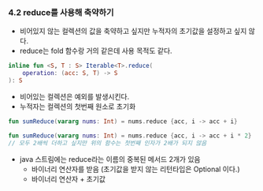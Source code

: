 ### 4.2 reduce를 사용해 축약하기

- 비어있지 않는 컬렉션의 값을 축약하고 싶지만 누적자의 초기값을 설정하고 싶지 않다.
- reduce는 fold 함수랑 거의 같은데 사용 목적도 같다.

```kotlin
inline fun <S, T : S> Iterable<T>.reduce(
	operation: (acc: S, T) -> S
): S
```

- 비어있는 컬렉션은 예외를 발생시킨다.
- 누적자는 컬렉션의 첫번째 원소로 초기화

```kotlin
fun sumReduce(vararg nums: Int) = nums.reduce {acc, i -> acc + i}

fun sumReduce(vararg nums: Int) = nums.reduce {acc, i -> acc + i * 2}
// 모두 2배씩 더하고 싶지만 위의 함수는 첫번째 인자가 2배가 되지 않음
```

- java 스트림에는 reduce라는 이름의 중복된 메서드 2개가 있음
    - 바이너리 연산자를 받음 (초기값을 받지 않는 리턴타입은 Optional 이다.)
    - 바이너리 연산자 + 초기값
